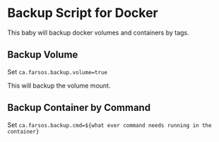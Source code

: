 # Backup Script for Docker

This baby will backup docker volumes and containers by tags.

## Backup Volume

Set `ca.farsos.backup.volume=true`

This will backup the volume mount.

## Backup Container by Command

Set `ca.farsos.backup.cmd=${what ever command needs running in the container}`
